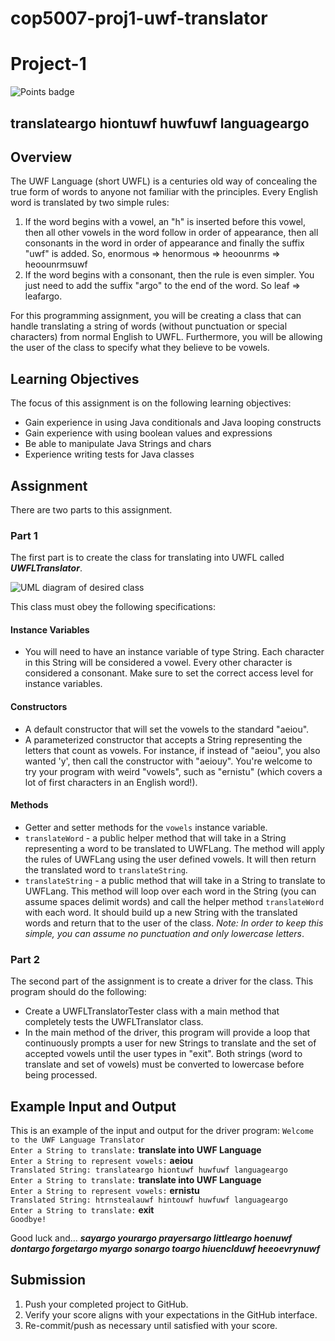 # cop5007-proj1-uwf-translator
# Project-1
![Points badge](../../blob/badges/.github/badges/points.svg)
## translateargo hiontuwf huwfuwf languageargo

## Overview
The UWF Language (short UWFL) is a centuries old way of concealing the true form of words to anyone not familiar with the principles.
Every English word is translated by two simple rules:
1. If the word begins with a vowel, an "h" is inserted before this vowel, then all other vowels in the word follow in order of appearance, then all consonants in the word in order of appearance and finally the suffix "uwf" is added.
So, enormous => henormous => heoounrms => heoounrmsuwf
2. If the word begins with a consonant, then the rule is even simpler.
You just need to add the suffix "argo" to the end of the word. So leaf => leafargo.

For this programming assignment, you will be creating a class that can handle translating a string of words (without punctuation or special characters) from normal English to UWFL.
Furthermore, you will be allowing the user of the class to specify what they believe to be vowels.

## Learning Objectives
The focus of this assignment is on the following learning objectives:
- Gain experience in using Java conditionals and Java looping constructs
- Gain experience with using boolean values and expressions
- Be able to manipulate Java Strings and chars
- Experience writing tests for Java classes

## Assignment
There are two parts to this assignment.

### Part 1
The first part is to create the class for translating into UWFL called ***UWFLTranslator***.

![UML diagram of desired class](http://www.plantuml.com/plantuml/svg/SoWkIImgAStDuKhEIImkLWWDT_C9AKhCAyv9BCalughcqbKeoozFpIcsKWWkAShCI-VIHbEZeOafXAe5fA0ujIGCB8WXfwjG0jMO6fvVbA9H3YJWiWe8Qn7A828QnM0AYz9QBeVKl1IWdm00)

This class must obey the following specifications:

#### Instance Variables
- You will need to have an instance variable of type String.
Each character in this String will be considered a vowel.
Every other character is considered a consonant.
Make sure to set the correct access level for instance variables.

#### Constructors
- A default constructor that will set the vowels to the standard "aeiou".
- A parameterized constructor that accepts a String representing the letters that count as vowels.
For instance, if instead of "aeiou", you also wanted 'y', then call the constructor with "aeiouy".
You're welcome to try your program with weird "vowels", such as "ernistu" (which covers a lot of first characters in an English word!).

#### Methods
- Getter and setter methods for the `vowels` instance variable.
- `translateWord` - a public helper method that will take in a String representing a word to be translated to UWFLang.
The method will apply the rules of UWFLang using the user defined vowels.
It will then return the translated word to `translateString`.
- `translateString` - a public method that will take in a String to translate to UWFLang.
This method will loop over each word in the String (you can assume spaces delimit words) and call the helper method `translateWord` with each word.
It should build up a new String with the translated words and return that to the user of the class.
_Note: In order to keep this simple, you can assume no punctuation and only lowercase letters_.

### Part 2
The second part of the assignment is to create a driver for the class.
This program should do the following:
- Create a UWFLTranslatorTester class with a main method that completely tests the UWFLTranslator class.
- In the main method of the driver, this program will provide a loop that continuously prompts a user for new Strings to translate and the set of accepted vowels until the user types in "exit".
Both strings (word to translate and set of vowels) must be converted to lowercase before being processed.

## Example Input and Output
This is an example of the input and output for the driver program:
`Welcome to the UWF Language Translator`\
`Enter a String to translate:` **translate into UWF Language**\
`Enter a String to represent vowels:` **aeiou**\
`Translated String: translateargo hiontuwf huwfuwf languageargo`\
`Enter a String to translate:` **translate into UWF Language**\
`Enter a String to represent vowels:` **ernistu**\
`Translated String: htrnstealauwf hintouwf huwfuwf languageargo`\
`Enter a String to translate:` **exit**\
`Goodbye!`

Good luck and...
***sayargo yourargo prayersargo littleargo hoenuwf dontargo forgetargo myargo sonargo toargo hiuenclduwf heeoevrynuwf***

## Submission
1. Push your completed project to GitHub.
2. Verify your score aligns with your expectations in the GitHub interface.
3. Re-commit/push as necessary until satisfied with your score.

